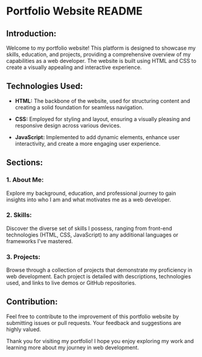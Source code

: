 # Portfolio Website README

## Introduction:

Welcome to my portfolio website! This platform is designed to showcase my skills, education, and projects, providing a comprehensive overview of my capabilities as a web developer. The website is built using HTML and CSS to create a visually appealing and interactive experience.

## Technologies Used:

- **HTML:** The backbone of the website, used for structuring content and creating a solid foundation for seamless navigation.

- **CSS:** Employed for styling and layout, ensuring a visually pleasing and responsive design across various devices.

- **JavaScript:** Implemented to add dynamic elements, enhance user interactivity, and create a more engaging user experience.

## Sections:

### 1. About Me:

Explore my background, education, and professional journey to gain insights into who I am and what motivates me as a web developer.

### 2. Skills:

Discover the diverse set of skills I possess, ranging from front-end technologies (HTML, CSS, JavaScript) to any additional languages or frameworks I've mastered.

### 3. Projects:

Browse through a collection of projects that demonstrate my proficiency in web development. Each project is detailed with descriptions, technologies used, and links to live demos or GitHub repositories.

## Contribution:

Feel free to contribute to the improvement of this portfolio website by submitting issues or pull requests. Your feedback and suggestions are highly valued.

Thank you for visiting my portfolio! I hope you enjoy exploring my work and learning more about my journey in web development.

